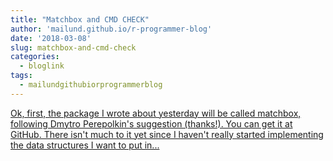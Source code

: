 ```yaml
---
title: "Matchbox and CMD CHECK"
author: 'mailund.github.io/r-programmer-blog'
date: '2018-03-08'
slug: matchbox-and-cmd-check
categories:
  - bloglink
tags:
  - mailundgithubiorprogrammerblog
---
```


[Ok, first, the package I wrote about yesterday will be called matchbox, following Dmytro Perepolkin's suggestion (thanks!). You can get it at GitHub. There isn't much to it yet since I haven't really started implementing the data structures I want to put in...<click to read more>](https://mailund.github.io/r-programmer-blog/2018/03/08/matchbox-and-cmd-check/)

